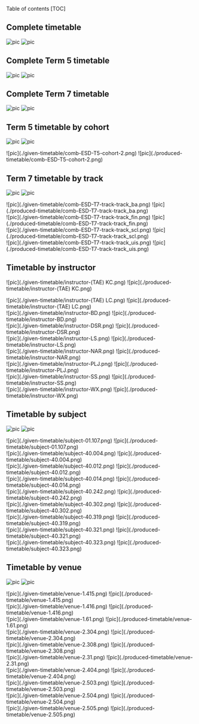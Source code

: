 Table of contents
[TOC]

## Complete timetable

![pic](./given-timetable/all.png)
![pic](./produced-timetable/all.png)

<div style="page-break-after: always;"></div>

## Complete Term 5 timetable

![pic](./given-timetable/comb-ESD-T5.png)
![pic](./produced-timetable/comb-ESD-T5.png)

<div style="page-break-after: always;"></div>

## Complete Term 7 timetable

![pic](./given-timetable/comb-ESD-T7.png)
![pic](./produced-timetable/comb-ESD-T7.png)

<div style="page-break-after: always;"></div>

## Term 5 timetable by cohort

![pic](./given-timetable/comb-ESD-T5-cohort-1.png)
![pic](./produced-timetable/comb-ESD-T5-cohort-1.png)

<div style="page-break-after: always;"></div>
![pic](./given-timetable/comb-ESD-T5-cohort-2.png)
![pic](./produced-timetable/comb-ESD-T5-cohort-2.png)

<div style="page-break-after: always;"></div>

## Term 7 timetable by track


![pic](./given-timetable/comb-ESD-T7-track-track_avi.png)
![pic](./produced-timetable/comb-ESD-T7-track-track_avi.png)

<div style="page-break-after: always;"></div>
![pic](./given-timetable/comb-ESD-T7-track-track_ba.png)
![pic](./produced-timetable/comb-ESD-T7-track-track_ba.png)

<div style="page-break-after: always;"></div>
![pic](./given-timetable/comb-ESD-T7-track-track_fin.png)
![pic](./produced-timetable/comb-ESD-T7-track-track_fin.png)

<div style="page-break-after: always;"></div>
![pic](./given-timetable/comb-ESD-T7-track-track_scl.png)
![pic](./produced-timetable/comb-ESD-T7-track-track_scl.png)

<div style="page-break-after: always;"></div>
![pic](./given-timetable/comb-ESD-T7-track-track_uis.png)
![pic](./produced-timetable/comb-ESD-T7-track-track_uis.png)


<div style="page-break-after: always;"></div>

## Timetable by instructor

![pic](./given-timetable/instructor-(TAE) KC.png)
![pic](./produced-timetable/instructor-(TAE) KC.png)

<div style="page-break-after: always;"></div>
![pic](./given-timetable/instructor-(TAE) LC.png)
![pic](./produced-timetable/instructor-(TAE) LC.png)

<div style="page-break-after: always;"></div>
![pic](./given-timetable/instructor-BD.png)
![pic](./produced-timetable/instructor-BD.png)

<div style="page-break-after: always;"></div>
![pic](./given-timetable/instructor-DSR.png)
![pic](./produced-timetable/instructor-DSR.png)

<div style="page-break-after: always;"></div>
![pic](./given-timetable/instructor-LS.png)
![pic](./produced-timetable/instructor-LS.png)

<div style="page-break-after: always;"></div>
![pic](./given-timetable/instructor-NAR.png)
![pic](./produced-timetable/instructor-NAR.png)

<div style="page-break-after: always;"></div>
![pic](./given-timetable/instructor-PLJ.png)
![pic](./produced-timetable/instructor-PLJ.png)

<div style="page-break-after: always;"></div>
![pic](./given-timetable/instructor-SS.png)
![pic](./produced-timetable/instructor-SS.png)

<div style="page-break-after: always;"></div>
![pic](./given-timetable/instructor-WX.png)
![pic](./produced-timetable/instructor-WX.png)


<div style="page-break-after: always;"></div>

## Timetable by subject

![pic](./given-timetable/subject-01.104.png)
![pic](./produced-timetable/subject-01.104.png)

<div style="page-break-after: always;"></div>
![pic](./given-timetable/subject-01.107.png)
![pic](./produced-timetable/subject-01.107.png)

<div style="page-break-after: always;"></div>
![pic](./given-timetable/subject-40.004.png)
![pic](./produced-timetable/subject-40.004.png)

<div style="page-break-after: always;"></div>
![pic](./given-timetable/subject-40.012.png)
![pic](./produced-timetable/subject-40.012.png)

<div style="page-break-after: always;"></div>
![pic](./given-timetable/subject-40.014.png)
![pic](./produced-timetable/subject-40.014.png)

<div style="page-break-after: always;"></div>
![pic](./given-timetable/subject-40.242.png)
![pic](./produced-timetable/subject-40.242.png)

<div style="page-break-after: always;"></div>
![pic](./given-timetable/subject-40.302.png)
![pic](./produced-timetable/subject-40.302.png)

<div style="page-break-after: always;"></div>
![pic](./given-timetable/subject-40.319.png)
![pic](./produced-timetable/subject-40.319.png)

<div style="page-break-after: always;"></div>
![pic](./given-timetable/subject-40.321.png)
![pic](./produced-timetable/subject-40.321.png)

<div style="page-break-after: always;"></div>
![pic](./given-timetable/subject-40.323.png)
![pic](./produced-timetable/subject-40.323.png)


<div style="page-break-after: always;"></div>

## Timetable by venue

![pic](./given-timetable/venue-1.203.png)
![pic](./produced-timetable/venue-1.203.png)

<div style="page-break-after: always;"></div>
![pic](./given-timetable/venue-1.415.png)
![pic](./produced-timetable/venue-1.415.png)

<div style="page-break-after: always;"></div>
![pic](./given-timetable/venue-1.416.png)
![pic](./produced-timetable/venue-1.416.png)

<div style="page-break-after: always;"></div>
![pic](./given-timetable/venue-1.61.png)
![pic](./produced-timetable/venue-1.61.png)

<div style="page-break-after: always;"></div>
![pic](./given-timetable/venue-2.304.png)
![pic](./produced-timetable/venue-2.304.png)

<div style="page-break-after: always;"></div>
![pic](./given-timetable/venue-2.308.png)
![pic](./produced-timetable/venue-2.308.png)

<div style="page-break-after: always;"></div>
![pic](./given-timetable/venue-2.31.png)
![pic](./produced-timetable/venue-2.31.png)

<div style="page-break-after: always;"></div>
![pic](./given-timetable/venue-2.404.png)
![pic](./produced-timetable/venue-2.404.png)

<div style="page-break-after: always;"></div>
![pic](./given-timetable/venue-2.503.png)
![pic](./produced-timetable/venue-2.503.png)

<div style="page-break-after: always;"></div>
![pic](./given-timetable/venue-2.504.png)
![pic](./produced-timetable/venue-2.504.png)

<div style="page-break-after: always;"></div>
![pic](./given-timetable/venue-2.505.png)
![pic](./produced-timetable/venue-2.505.png)